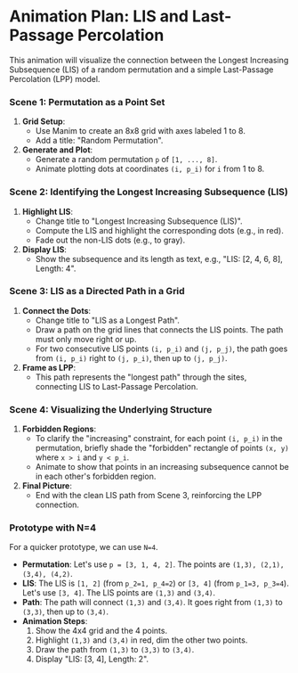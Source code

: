 # Animation Plan: LIS and Last-Passage Percolation

This animation will visualize the connection between the Longest Increasing Subsequence (LIS) of a random permutation and a simple Last-Passage Percolation (LPP) model.

### Scene 1: Permutation as a Point Set

1.  **Grid Setup**:
    *   Use Manim to create an 8x8 grid with axes labeled 1 to 8.
    *   Add a title: "Random Permutation".
2.  **Generate and Plot**:
    *   Generate a random permutation `p` of `[1, ..., 8]`.
    *   Animate plotting dots at coordinates `(i, p_i)` for `i` from 1 to 8.

### Scene 2: Identifying the Longest Increasing Subsequence (LIS)

1.  **Highlight LIS**:
    *   Change title to "Longest Increasing Subsequence (LIS)".
    *   Compute the LIS and highlight the corresponding dots (e.g., in red).
    *   Fade out the non-LIS dots (e.g., to gray).
2.  **Display LIS**:
    *   Show the subsequence and its length as text, e.g., "LIS: [2, 4, 6, 8], Length: 4".

### Scene 3: LIS as a Directed Path in a Grid

1.  **Connect the Dots**:
    *   Change title to "LIS as a Longest Path".
    *   Draw a path on the grid lines that connects the LIS points. The path must only move right or up.
    *   For two consecutive LIS points `(i, p_i)` and `(j, p_j)`, the path goes from `(i, p_i)` right to `(j, p_i)`, then up to `(j, p_j)`.
2.  **Frame as LPP**:
    *   This path represents the "longest path" through the sites, connecting LIS to Last-Passage Percolation.

### Scene 4: Visualizing the Underlying Structure

1.  **Forbidden Regions**:
    *   To clarify the "increasing" constraint, for each point `(i, p_i)` in the permutation, briefly shade the "forbidden" rectangle of points `(x, y)` where `x > i` and `y < p_i`.
    *   Animate to show that points in an increasing subsequence cannot be in each other's forbidden region.
2.  **Final Picture**:
    *   End with the clean LIS path from Scene 3, reinforcing the LPP connection.

### Prototype with N=4

For a quicker prototype, we can use `N=4`.

*   **Permutation**: Let's use `p = [3, 1, 4, 2]`. The points are `(1,3), (2,1), (3,4), (4,2)`.
*   **LIS**: The LIS is `[1, 2]` (from `p_2=1, p_4=2`) or `[3, 4]` (from `p_1=3, p_3=4`). Let's use `[3, 4]`. The LIS points are `(1,3)` and `(3,4)`.
*   **Path**: The path will connect `(1,3)` and `(3,4)`. It goes right from `(1,3)` to `(3,3)`, then up to `(3,4)`.
*   **Animation Steps**:
    1.  Show the 4x4 grid and the 4 points.
    2.  Highlight `(1,3)` and `(3,4)` in red, dim the other two points.
    3.  Draw the path from `(1,3)` to `(3,3)` to `(3,4)`.
    4.  Display "LIS: [3, 4], Length: 2".

